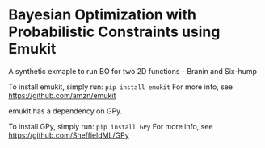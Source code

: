 # Bayesian Optimization with Probabilistic Constraints using Emukit

A synthetic exmaple to run BO for two 2D functions - Branin and Six-hump

To install emukit, simply run:
`pip install emukit`
For more info, see https://github.com/amzn/emukit

emukit has a dependency on GPy.

To install GPy, simply run:
`pip install GPy`
For more info, see https://github.com/SheffieldML/GPy
